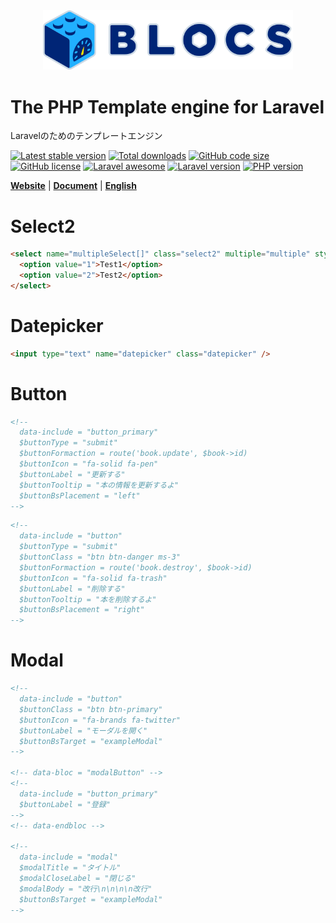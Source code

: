 <div align="center"><img src="https://raw.githubusercontent.com/blocs/blocs/9e8ed5290890ceb2fc62930a686091d2031d3aa4/logo.svg" width="400" /></div>

# The PHP Template engine for Laravel
Laravelのためのテンプレートエンジン

[![Latest stable version](https://img.shields.io/packagist/v/blocs/blocs)](https://packagist.org/packages/blocs/blocs)
[![Total downloads](https://img.shields.io/packagist/dt/blocs/blocs)](https://packagist.org/packages/blocs/blocs)
[![GitHub code size](https://img.shields.io/github/languages/code-size/blocs/blocs)](https://github.com/blocs/blocs)
[![GitHub license](https://img.shields.io/github/license/blocs/blocs)](https://github.com/blocs/blocs)
[![Laravel awesome](https://img.shields.io/badge/Awesome-Laravel-green)](https://github.com/blocs/blocs)
[![Laravel version](https://img.shields.io/badge/laravel-%3E%3D7-green)](https://github.com/blocs/blocs)
[![PHP version](https://img.shields.io/badge/php-%3E%3D7.2.5-blue)](https://github.com/blocs/blocs)

[**Website**](https://blocs.jp/)
| [**Document**](https://blocs.jp/reference/)
| [**English**](https://blocs.jp/en/readme.html)

# Select2

```html
<select name="multipleSelect[]" class="select2" multiple="multiple" style="width:100%" />
  <option value="1">Test1</option>
  <option value="2">Test2</option>
</select>
```

# Datepicker

```html
<input type="text" name="datepicker" class="datepicker" />
```

# Button

```html
<!--
  data-include = "button_primary"
  $buttonType = "submit"
  $buttonFormaction = route('book.update', $book->id)
  $buttonIcon = "fa-solid fa-pen"
  $buttonLabel = "更新する"
  $buttonTooltip = "本の情報を更新するよ"
  $buttonBsPlacement = "left"
-->
```

```html
<!--
  data-include = "button"
  $buttonType = "submit"
  $buttonClass = "btn btn-danger ms-3"
  $buttonFormaction = route('book.destroy', $book->id)
  $buttonIcon = "fa-solid fa-trash"
  $buttonLabel = "削除する"
  $buttonTooltip = "本を削除するよ"
  $buttonBsPlacement = "right"
-->
```

# Modal

```html
<!--
  data-include = "button"
  $buttonClass = "btn btn-primary"
  $buttonIcon = "fa-brands fa-twitter"
  $buttonLabel = "モーダルを開く"
  $buttonBsTarget = "exampleModal"
-->

<!-- data-bloc = "modalButton" -->
<!--
  data-include = "button_primary"
  $buttonLabel = "登録"
-->
<!-- data-endbloc -->

<!--
  data-include = "modal"
  $modalTitle = "タイトル"
  $modalCloseLabel = "閉じる"
  $modalBody = "改行\n\n\n\n改行"
  $buttonBsTarget = "exampleModal"
-->
```
